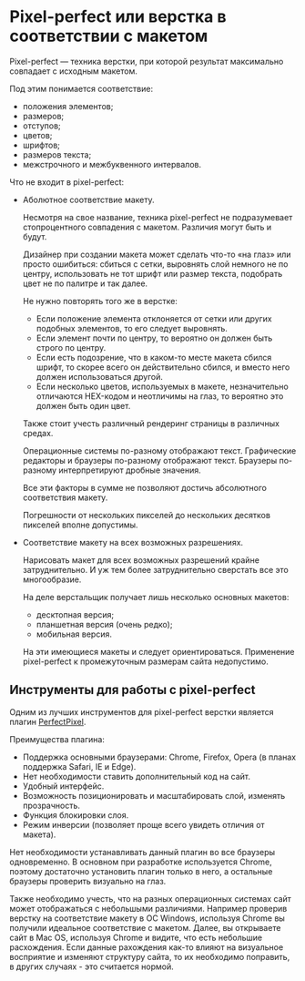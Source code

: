# Pixel-perfect или верстка в соответствии с макетом

Pixel-perfect — техника верстки, при которой результат максимально совпадает с исходным макетом.

Под этим понимается соответствие:

* положения элементов;
* размеров;
* отступов;
* цветов;
* шрифтов;
* размеров текста;
* межстрочного и межбуквенного интервалов.

Что не входит в pixel-perfect:

* Аболютное соответствие макету.

  Несмотря на свое название, техника pixel-perfect не подразумевает стопроцентного совпадения с макетом.
  Различия могут быть и будут.

  Дизайнер при создании макета может сделать что-то «на глаз» или просто ошибиться: сбиться с сетки, выровнять слой немного не по центру, использовать не тот шрифт или размер текста, подобрать цвет не по палитре и так далее.

  Не нужно повторять того же в верстке:

  * Если положение элемента отклоняется от сетки или других подобных элементов, то его следует выровнять.
  * Если элемент почти по центру, то вероятно он должен быть строго по центру.
  * Если есть подозрение, что в каком-то месте макета сбился шрифт, то скорее всего он действительно сбился, и вместо него должен использоваться другой.
  * Если несколько цветов, используемых в макете, незначительно отличаются HEX-кодом и неотличимы на глаз, то вероятно это должен быть один цвет.

  Также стоит учесть различный рендеринг страницы в различных средах.

  Операционные системы по-разному отображают текст.
  Графические редакторы и браузеры по-разному отображают текст.
  Браузеры по-разному интерпретируют дробные значения.

  Все эти факторы в сумме не позволяют достичь абсолютного соответствия макету.

  Погрешности от нескольких пикселей до нескольких десятков пикселей вполне допустимы.

* Соответствие макету на всех возможных разрешениях.

  Нарисовать макет для всех возможных разрешений крайне затруднительно.
  И уж тем более затруднительно сверстать все это многообразие.

  На деле верстальщик получает лишь несколько основных макетов:

  * десктопная версия;
  * планшетная версия (очень редко);
  * мобильная версия.

  На эти имеющиеся макеты и следует ориентироваться.
  Применение pixel-perfect к промежуточным размерам сайта недопустимо.

## Инструменты для работы с pixel-perfect

Одним из лучших инструментов для pixel-perfect верстки является плагин [PerfectPixel](http://www.welldonecode.com/perfectpixel/).

Преимущества плагина:

* Поддержка основными браузерами: Chrome, Firefox, Opera (в планах поддержка Safari, IE и Edge).
* Нет необходимости ставить дополнительный код на сайт.
* Удобный интерфейс.
* Возможность позиционировать и масштабировать слой, изменять прозрачность.
* Функция блокировки слоя.
* Режим инверсии (позволяет проще всего увидеть отличия от макета).

Нет необходимости устанавливать данный плагин во все браузеры одновременно. В основном при разработке используется Chrome, поэтому достаточно установить плагин только в него, а остальные браузеры проверить визуально на глаз.

Также необходимо учесть, что на разных операционных системах сайт может отображаться с небольшыми различиями. Например проверив верстку на соответствие макету в ОС Windows, используя Chrome вы получили идеальное соответствие с макетом. Далее, вы открываете сайт в Mac OS, используя Chrome и видите, что есть небольшие расхождения. Если данные рахождения как-то влияют на визуальное восприятие и изменяют структуру сайта, то их необходимо поправить, в других случаях - это считается нормой.
